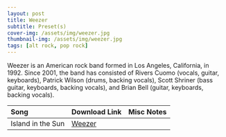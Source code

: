 ```yaml
---
layout: post
title: Weezer
subtitle: Preset(s)
cover-img: /assets/img/weezer.jpg
thumbnail-img: /assets/img/weezer.jpg
tags: [alt rock, pop rock]
---
```


Weezer is an American rock band formed in Los Angeles, California, in 1992. Since 2001, the band has consisted of Rivers Cuomo (vocals, guitar, keyboards), Patrick Wilson (drums, backing vocals), Scott Shriner (bass guitar, keyboards, backing vocals), and Brian Bell (guitar, keyboards, backing vocals).

| Song | Download Link | Misc Notes |
| :------ |:--- |:--- |
| Island in the Sun | <a href="https://github.com/JonathanHagen/jonathanhagen.github.io/blob/eeef9b83f9151fe05aceff955ac0105ce6fe81c1/presets/Weezer.prst?raw=true" target="_blank" class="button">Weezer</a> |  |
